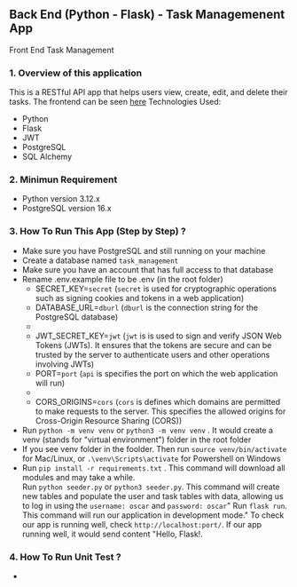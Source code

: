 ## Back End (Python - Flask) - Task Managemenent App
Front End Task Management

### 1. Overview of this application
This is a RESTful API app that helps users view, create, edit, and delete their tasks. The frontend can be seen [here](https://github.com/oscarhermawan17/fe_task_management)
Technologies Used:
<ul>
  <li>Python</li>
  <li>Flask</li>
  <li>JWT</li>
  <li>PostgreSQL</li>
  <li>SQL Alchemy</li>
</ul>


### 2. Minimun Requirement
<ul>
  <li>Python version 3.12.x</li>
  <li>PostgreSQL version 16.x</li>
</ul>

### 3. How To Run This App (Step by Step) ?
<ul>
  <li>Make sure you have PostgreSQL and still running on your machine</li>
  <li>Create a database named <code>task_management</code></li>
  <li>Make sure you have an account that has full access to that database</code></li>
  <li>
    Rename .env.example file to be .env (in the root folder)
    <ul>
      <li>SECRET_KEY=<code>secret</code> (<code>secret</code> is used for cryptographic operations such as signing cookies and tokens in a web application)</li>
      <li>DATABASE_URL=<code>dburl</code> (<code>dburl</code> is the connection string for the PostgreSQL database)<li>
      <li>JWT_SECRET_KEY=<code>jwt</code> (<code>jwt</code> is is used to sign and verify JSON Web Tokens (JWTs). It ensures that the tokens are secure and can be trusted by the server to authenticate users and other operations involving JWTs)</li>
      <li>PORT=<code>port</code> (<code>api</code> is specifies the port on which the web application will run)<li>
      <li>CORS_ORIGINS=<code>cors</code> (<code>cors</code> is defines which domains are permitted to make requests to the server. This specifies the allowed origins for Cross-Origin Resource Sharing (CORS))</li>
    </ul>
  </li>
  <li>Run <code>python -m venv venv</code> or <code>python3 -m venv venv</code> . It would create a venv (stands for "virtual environment") folder in the root folder</li>
  <li>If you see venv folder in the foolder. Then run <code>source venv/bin/activate</code> for Mac/Linux, or <code>.\venv\Scripts\activate</code> for Powershell on Windows</li>
  <li>Run <code>pip install -r requirements.txt</code> . This command will download all modules and may take a while.</li>
  </li>Run <code>python seeder.py</code> or <code>python3 seeder.py</code>. This command will create new tables and populate the user and task tables with data, allowing us to log in using the <code>username: oscar</code> and <code>password: oscar</code>"</li>
  </li>Run <code>flask run</code>. This command will run our application in development mode."</li>
  </li>To check our app is running well, check <code>http://localhost:port/</code>. If our app running well, it would send content "Hello, Flask!.
</ul>

### 4. How To Run Unit Test ?
-


